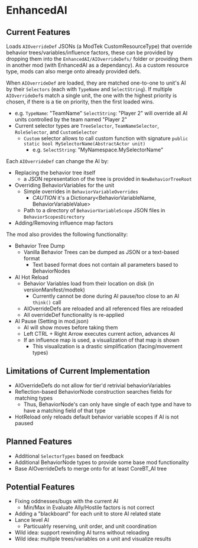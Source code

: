 # EnhancedAI

## Current Features

Loads `AIOverrideDef` JSONs (a ModTek CustomResourceType) that override behavior trees/variables/influence factors, these can be provided by dropping them into the `EnhancedAI/AIOverrideDefs/` folder or providing them in another mod (with EnhancedAI as a dependancy). As a custom resource type, mods can also merge onto already provided defs.

When `AIOverrideDef` are loaded, they are matched one-to-one to unit's AI by their `Selectors` (each with `TypeName` and `SelectString`). If multiple `AIOverrideDef`s match a single unit, the one with the highest priority is chosen, if there is a tie on priority, then the first loaded wins. 
* e.g. `TypeName`: "TeamName" `SelectString`: "Player 2" will override all AI units controlled by the team named "Player 2"
* Current selector types are `TreeSelector`, `TeamNameSelector`, `RoleSelector`, and `CustomSelector`
  * `Custom` selector allows to call custom function with signature `public static bool MySelectorName(AbstractActor unit)`
    * e.g. `SelectString`: "MyNamespace.MySelectorName"

Each `AIOverrideDef` can change the AI by:
* Replacing the behavior tree itself
  * a JSON representation of the tree is provided in `NewBehaviorTreeRoot`
* Overriding BehaviorVariables for the unit
  * Simple overrides in `BehaviorVariableOverrides`
    * *CAUTION* it's a Dictionary<BehaviorVariableName, BehaviorVariableValue>
  * Path to a directory of `BehaviorVariableScope` JSON files in `BehaviorScopesDirectory`
* Adding/Removing influence map factors

The mod also provides the following functionality:

* Behavior Tree Dump
  * Vanilla Behavior Trees can be dumped as JSON or a text-based format
    * Text based format does not contain all parameters based to BehaviorNodes
* AI Hot Reload
  * Behavior Variables load from their location on disk (in versionManifest/modtek)
    * Currently cannot be done during AI pause/too close to an AI `think()` call
  * AIOverrideDefs are reloaded and all referenced files are reloaded
  * All overrideDef functionality is re-applied
* AI Pause (Setting in mod.json)
  * AI will show moves before taking them
  * Left CTRL + Right Arrow executes current action, advances AI
  * If an influence map is used, a visualization of that map is shown
    * This visualization is a drastic simplification (facing/movement types)

## Limitations of Current Implementation

* AIOverrideDefs do not allow for tier'd retrivial behaviorVariables
* Reflection-based BehaviorNode construction searches fields for matching types
  * Thus, BehaviorNode's can only have single of each type and have to have a matching field of that type
* HotReload only reloads default behavior variable scopes if AI is not paused

## Planned Features

* Additional `SelectorTypes` based on feedback
* Additional BehaviorNode types to provide some base mod functionality
* Base AIOverrideDefs to merge onto for at least CoreBT_AI tree

## Potential Features

* Fixing oddnesses/bugs with the current AI
  * Min/Max in Evaluate Ally/Hostile factors is not correct
* Adding a "blackboard" for each unit to store AI related state
* Lance level AI
  * Particualrly reserving, unit order, and unit coordination
* Wild idea: support rewinding AI turns without reloading
* Wild idea: multiple trees/variables on a unit and visualize results
